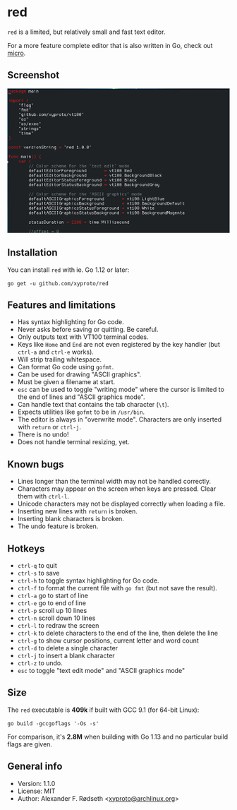 # red

`red` is a limited, but relatively small and fast text editor.

For a more feature complete editor that is also written in Go, check out [micro](https://github.com/zyedidia/micro).

## Screenshot

![screenshot](img/screenshot.png)

## Installation

You can install `red` with ie. Go 1.12 or later:

    go get -u github.com/xyproto/red

## Features and limitations

* Has syntax highlighting for Go code.
* Never asks before saving or quitting. Be careful.
* Only outputs text with VT100 terminal codes.
* Keys like `Home` and `End` are not even registered by the key handler (but `ctrl-a` and `ctrl-e` works).
* Will strip trailing whitespace.
* Can format Go code using `gofmt`.
* Can be used for drawing "ASCII graphics".
* Must be given a filename at start.
* `esc` can be used to toggle "writing mode" where the cursor is limited to the end of lines and "ASCII graphics mode".
* Can handle text that contains the tab character (`\t`).
* Expects utilities like `gofmt` to be in `/usr/bin`.
* The editor is always in "overwrite mode". Characters are only inserted with `return` or `ctrl-j`.
* There is no undo!
* Does not handle terminal resizing, yet.

## Known bugs

* Lines longer than the terminal width may not be handled correctly.
* Characters may appear on the screen when keys are pressed. Clear them with `ctrl-l`.
* Unicode characters may not be displayed correctly when loading a file.
* Inserting new lines with `return` is broken.
* Inserting blank characters is broken.
* The undo feature is broken.

## Hotkeys

* `ctrl-q` to quit
* `ctrl-s` to save
* `ctrl-h` to toggle syntax highlighting for Go code.
* `ctrl-f` to format the current file with `go fmt` (but not save the result).
* `ctrl-a` go to start of line
* `ctrl-e` go to end of line
* `ctrl-p` scroll up 10 lines
* `ctrl-n` scroll down 10 lines
* `ctrl-l` to redraw the screen
* `ctrl-k` to delete characters to the end of the line, then delete the line
* `ctrl-g` to show cursor positions, current letter and word count
* `ctrl-d` to delete a single character
* `ctrl-j` to insert a blank character
* `ctrl-z` to undo.
* `esc` to toggle "text edit mode" and "ASCII graphics mode"

## Size

The `red` executable is **409k** if built with GCC 9.1 (for 64-bit Linux):

    go build -gccgoflags '-Os -s'

For comparison, it's **2.8M** when building with Go 1.13 and no particular build flags are given.

## General info

* Version: 1.1.0
* License: MIT
* Author: Alexander F. Rødseth &lt;xyproto@archlinux.org&gt;

